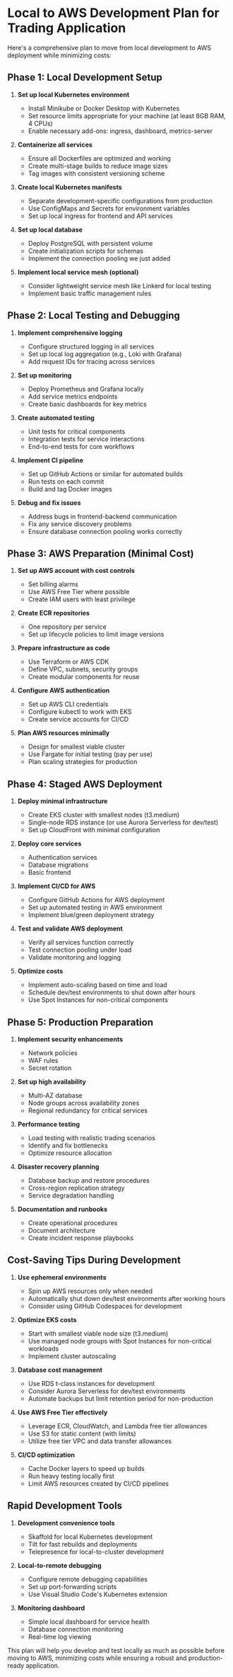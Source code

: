 # Local to AWS Development Plan for Trading Application

Here's a comprehensive plan to move from local development to AWS deployment while minimizing costs:

## Phase 1: Local Development Setup

1. **Set up local Kubernetes environment**
   - Install Minikube or Docker Desktop with Kubernetes
   - Set resource limits appropriate for your machine (at least 8GB RAM, 4 CPUs)
   - Enable necessary add-ons: ingress, dashboard, metrics-server

2. **Containerize all services**
   - Ensure all Dockerfiles are optimized and working
   - Create multi-stage builds to reduce image sizes
   - Tag images with consistent versioning scheme

3. **Create local Kubernetes manifests**
   - Separate development-specific configurations from production
   - Use ConfigMaps and Secrets for environment variables
   - Set up local ingress for frontend and API services

4. **Set up local database**
   - Deploy PostgreSQL with persistent volume
   - Create initialization scripts for schemas
   - Implement the connection pooling we just added

5. **Implement local service mesh (optional)**
   - Consider lightweight service mesh like Linkerd for local testing
   - Implement basic traffic management rules

## Phase 2: Local Testing and Debugging

1. **Implement comprehensive logging**
   - Configure structured logging in all services
   - Set up local log aggregation (e.g., Loki with Grafana)
   - Add request IDs for tracing across services

2. **Set up monitoring**
   - Deploy Prometheus and Grafana locally
   - Add service metrics endpoints
   - Create basic dashboards for key metrics

3. **Create automated testing**
   - Unit tests for critical components
   - Integration tests for service interactions
   - End-to-end tests for core workflows

4. **Implement CI pipeline**
   - Set up GitHub Actions or similar for automated builds
   - Run tests on each commit
   - Build and tag Docker images

5. **Debug and fix issues**
   - Address bugs in frontend-backend communication
   - Fix any service discovery problems
   - Ensure database connection pooling works correctly

## Phase 3: AWS Preparation (Minimal Cost)

1. **Set up AWS account with cost controls**
   - Set billing alarms
   - Use AWS Free Tier where possible
   - Create IAM users with least privilege

2. **Create ECR repositories**
   - One repository per service
   - Set up lifecycle policies to limit image versions

3. **Prepare infrastructure as code**
   - Use Terraform or AWS CDK
   - Define VPC, subnets, security groups
   - Create modular components for reuse

4. **Configure AWS authentication**
   - Set up AWS CLI credentials
   - Configure kubectl to work with EKS
   - Create service accounts for CI/CD

5. **Plan AWS resources minimally**
   - Design for smallest viable cluster
   - Use Fargate for initial testing (pay per use)
   - Plan scaling strategies for production

## Phase 4: Staged AWS Deployment

1. **Deploy minimal infrastructure**
   - Create EKS cluster with smallest nodes (t3.medium)
   - Single-node RDS instance (or use Aurora Serverless for dev/test)
   - Set up CloudFront with minimal configuration

2. **Deploy core services**
   - Authentication services
   - Database migrations
   - Basic frontend

3. **Implement CI/CD for AWS**
   - Configure GitHub Actions for AWS deployment
   - Set up automated testing in AWS environment
   - Implement blue/green deployment strategy

4. **Test and validate AWS deployment**
   - Verify all services function correctly
   - Test connection pooling under load
   - Validate monitoring and logging

5. **Optimize costs**
   - Implement auto-scaling based on time and load
   - Schedule dev/test environments to shut down after hours
   - Use Spot Instances for non-critical components

## Phase 5: Production Preparation

1. **Implement security enhancements**
   - Network policies
   - WAF rules
   - Secret rotation

2. **Set up high availability**
   - Multi-AZ database
   - Node groups across availability zones
   - Regional redundancy for critical services

3. **Performance testing**
   - Load testing with realistic trading scenarios
   - Identify and fix bottlenecks
   - Optimize resource allocation

4. **Disaster recovery planning**
   - Database backup and restore procedures
   - Cross-region replication strategy
   - Service degradation handling

5. **Documentation and runbooks**
   - Create operational procedures
   - Document architecture
   - Create incident response playbooks

## Cost-Saving Tips During Development

1. **Use ephemeral environments**
   - Spin up AWS resources only when needed
   - Automatically shut down dev/test environments after working hours
   - Consider using GitHub Codespaces for development

2. **Optimize EKS costs**
   - Start with smallest viable node size (t3.medium)
   - Use managed node groups with Spot Instances for non-critical workloads
   - Implement cluster autoscaling

3. **Database cost management**
   - Use RDS t-class instances for development
   - Consider Aurora Serverless for dev/test environments
   - Automate backups but limit retention period for non-production

4. **Use AWS Free Tier effectively**
   - Leverage ECR, CloudWatch, and Lambda free tier allowances
   - Use S3 for static content (with limits)
   - Utilize free tier VPC and data transfer allowances

5. **CI/CD optimization**
   - Cache Docker layers to speed up builds
   - Run heavy testing locally first
   - Limit AWS resources created by CI/CD pipelines

## Rapid Development Tools

1. **Development convenience tools**
   - Skaffold for local Kubernetes development
   - Tilt for fast rebuilds and deployments
   - Telepresence for local-to-cluster development

2. **Local-to-remote debugging**
   - Configure remote debugging capabilities
   - Set up port-forwarding scripts
   - Use Visual Studio Code's Kubernetes extension

3. **Monitoring dashboard**
   - Simple local dashboard for service health
   - Database connection monitoring
   - Real-time log viewing

This plan will help you develop and test locally as much as possible before moving to AWS, minimizing costs while ensuring a robust and production-ready application.